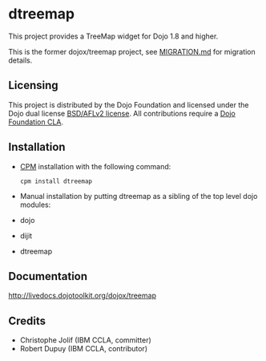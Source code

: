 # dtreemap

This project provides a TreeMap widget for Dojo 1.8 and higher.

This is the former dojox/treemap project, see [MIGRATION.md](dojo-treemap/blob/master/MIGRATION.md) for migration details.

## Licensing

This project is distributed by the Dojo Foundation and licensed under the Dojo dual license [BSD/AFLv2 license](http://dojotoolkit.org/license).
All contributions require a [Dojo Foundation CLA](http://dojofoundation.org/about/claForm).

## Installation

* [CPM](https://github.com/kriszyp/cpm) installation with the following command:

    ``cpm install dtreemap``

* Manual installation by putting dtreemap as a sibling of the top level dojo modules:
 * dojo
 * dijit
 * dtreemap

## Documentation

http://livedocs.dojotoolkit.org/dojox/treemap

## Credits

* Christophe Jolif (IBM CCLA, committer)
* Robert Dupuy (IBM CCLA, contributor)

